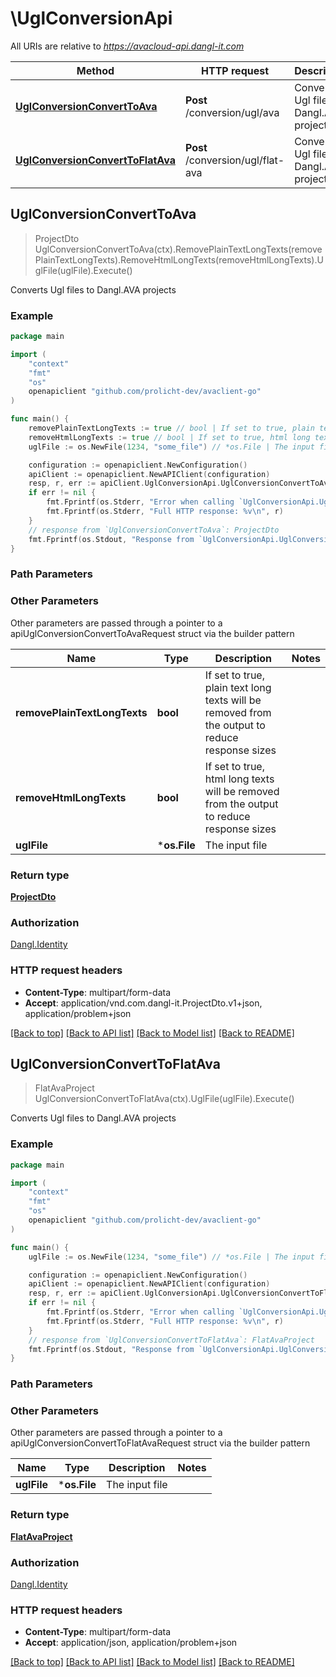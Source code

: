 # \UglConversionApi

All URIs are relative to *https://avacloud-api.dangl-it.com*

Method | HTTP request | Description
------------- | ------------- | -------------
[**UglConversionConvertToAva**](UglConversionApi.md#UglConversionConvertToAva) | **Post** /conversion/ugl/ava | Converts Ugl files to Dangl.AVA projects
[**UglConversionConvertToFlatAva**](UglConversionApi.md#UglConversionConvertToFlatAva) | **Post** /conversion/ugl/flat-ava | Converts Ugl files to Dangl.AVA projects



## UglConversionConvertToAva

> ProjectDto UglConversionConvertToAva(ctx).RemovePlainTextLongTexts(removePlainTextLongTexts).RemoveHtmlLongTexts(removeHtmlLongTexts).UglFile(uglFile).Execute()

Converts Ugl files to Dangl.AVA projects

### Example

```go
package main

import (
    "context"
    "fmt"
    "os"
    openapiclient "github.com/prolicht-dev/avaclient-go"
)

func main() {
    removePlainTextLongTexts := true // bool | If set to true, plain text long texts will be removed from the output to reduce response sizes (optional)
    removeHtmlLongTexts := true // bool | If set to true, html long texts will be removed from the output to reduce response sizes (optional)
    uglFile := os.NewFile(1234, "some_file") // *os.File | The input file (optional)

    configuration := openapiclient.NewConfiguration()
    apiClient := openapiclient.NewAPIClient(configuration)
    resp, r, err := apiClient.UglConversionApi.UglConversionConvertToAva(context.Background()).RemovePlainTextLongTexts(removePlainTextLongTexts).RemoveHtmlLongTexts(removeHtmlLongTexts).UglFile(uglFile).Execute()
    if err != nil {
        fmt.Fprintf(os.Stderr, "Error when calling `UglConversionApi.UglConversionConvertToAva``: %v\n", err)
        fmt.Fprintf(os.Stderr, "Full HTTP response: %v\n", r)
    }
    // response from `UglConversionConvertToAva`: ProjectDto
    fmt.Fprintf(os.Stdout, "Response from `UglConversionApi.UglConversionConvertToAva`: %v\n", resp)
}
```

### Path Parameters



### Other Parameters

Other parameters are passed through a pointer to a apiUglConversionConvertToAvaRequest struct via the builder pattern


Name | Type | Description  | Notes
------------- | ------------- | ------------- | -------------
 **removePlainTextLongTexts** | **bool** | If set to true, plain text long texts will be removed from the output to reduce response sizes | 
 **removeHtmlLongTexts** | **bool** | If set to true, html long texts will be removed from the output to reduce response sizes | 
 **uglFile** | ***os.File** | The input file | 

### Return type

[**ProjectDto**](ProjectDto.md)

### Authorization

[Dangl.Identity](../README.md#Dangl.Identity)

### HTTP request headers

- **Content-Type**: multipart/form-data
- **Accept**: application/vnd.com.dangl-it.ProjectDto.v1+json, application/problem+json

[[Back to top]](#) [[Back to API list]](../README.md#documentation-for-api-endpoints)
[[Back to Model list]](../README.md#documentation-for-models)
[[Back to README]](../README.md)


## UglConversionConvertToFlatAva

> FlatAvaProject UglConversionConvertToFlatAva(ctx).UglFile(uglFile).Execute()

Converts Ugl files to Dangl.AVA projects

### Example

```go
package main

import (
    "context"
    "fmt"
    "os"
    openapiclient "github.com/prolicht-dev/avaclient-go"
)

func main() {
    uglFile := os.NewFile(1234, "some_file") // *os.File | The input file (optional)

    configuration := openapiclient.NewConfiguration()
    apiClient := openapiclient.NewAPIClient(configuration)
    resp, r, err := apiClient.UglConversionApi.UglConversionConvertToFlatAva(context.Background()).UglFile(uglFile).Execute()
    if err != nil {
        fmt.Fprintf(os.Stderr, "Error when calling `UglConversionApi.UglConversionConvertToFlatAva``: %v\n", err)
        fmt.Fprintf(os.Stderr, "Full HTTP response: %v\n", r)
    }
    // response from `UglConversionConvertToFlatAva`: FlatAvaProject
    fmt.Fprintf(os.Stdout, "Response from `UglConversionApi.UglConversionConvertToFlatAva`: %v\n", resp)
}
```

### Path Parameters



### Other Parameters

Other parameters are passed through a pointer to a apiUglConversionConvertToFlatAvaRequest struct via the builder pattern


Name | Type | Description  | Notes
------------- | ------------- | ------------- | -------------
 **uglFile** | ***os.File** | The input file | 

### Return type

[**FlatAvaProject**](FlatAvaProject.md)

### Authorization

[Dangl.Identity](../README.md#Dangl.Identity)

### HTTP request headers

- **Content-Type**: multipart/form-data
- **Accept**: application/json, application/problem+json

[[Back to top]](#) [[Back to API list]](../README.md#documentation-for-api-endpoints)
[[Back to Model list]](../README.md#documentation-for-models)
[[Back to README]](../README.md)

